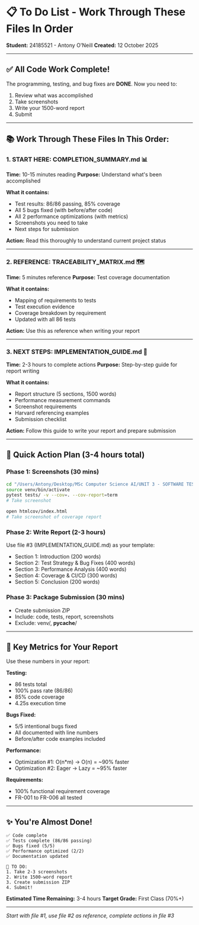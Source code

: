 # 📋 To Do List - Work Through These Files In Order

**Student:** 24185521 - Antony O'Neill
**Created:** 12 October 2025

---

## ✅ All Code Work Complete!

The programming, testing, and bug fixes are **DONE**. Now you need to:
1. Review what was accomplished
2. Take screenshots
3. Write your 1500-word report
4. Submit

---

## 📚 Work Through These Files In This Order:

### **1. START HERE: COMPLETION_SUMMARY.md** 📊
**Time:** 10-15 minutes reading
**Purpose:** Understand what's been accomplished

**What it contains:**
- Test results: 86/86 passing, 85% coverage
- All 5 bugs fixed (with before/after code)
- All 2 performance optimizations (with metrics)
- Screenshots you need to take
- Next steps for submission

**Action:** Read this thoroughly to understand current project status

---

### **2. REFERENCE: TRACEABILITY_MATRIX.md** 🗺️
**Time:** 5 minutes reference
**Purpose:** Test coverage documentation

**What it contains:**
- Mapping of requirements to tests
- Test execution evidence
- Coverage breakdown by requirement
- Updated with all 86 tests

**Action:** Use this as reference when writing your report

---

### **3. NEXT STEPS: IMPLEMENTATION_GUIDE.md** 📝
**Time:** 2-3 hours to complete actions
**Purpose:** Step-by-step guide for report writing

**What it contains:**
- Report structure (5 sections, 1500 words)
- Performance measurement commands
- Screenshot requirements
- Harvard referencing examples
- Submission checklist

**Action:** Follow this guide to write your report and prepare submission

---

## 🎯 Quick Action Plan (3-4 hours total)

### **Phase 1: Screenshots (30 mins)**
```bash
cd "/Users/Antony/Desktop/MSc Computer Science AI/UNIT 3 - SOFTWARE TESTING/Final Assessment/online-bookstore-final-assessment"
source venv/bin/activate
pytest tests/ -v --cov=. --cov-report=term
# Take screenshot

open htmlcov/index.html
# Take screenshot of coverage report
```

### **Phase 2: Write Report (2-3 hours)**
Use file #3 (IMPLEMENTATION_GUIDE.md) as your template:
- Section 1: Introduction (200 words)
- Section 2: Test Strategy & Bug Fixes (400 words)
- Section 3: Performance Analysis (400 words)
- Section 4: Coverage & CI/CD (300 words)
- Section 5: Conclusion (200 words)

### **Phase 3: Package Submission (30 mins)**
- Create submission ZIP
- Include: code, tests, report, screenshots
- Exclude: venv/, __pycache__/

---

## 📌 Key Metrics for Your Report

Use these numbers in your report:

**Testing:**
- 86 tests total
- 100% pass rate (86/86)
- 85% code coverage
- 4.25s execution time

**Bugs Fixed:**
- 5/5 intentional bugs fixed
- All documented with line numbers
- Before/after code examples included

**Performance:**
- Optimization #1: O(n*m) → O(n) = ~90% faster
- Optimization #2: Eager → Lazy = ~95% faster

**Requirements:**
- 100% functional requirement coverage
- FR-001 to FR-006 all tested

---

## ✨ You're Almost Done!

```
✅ Code complete
✅ Tests complete (86/86 passing)
✅ Bugs fixed (5/5)
✅ Performance optimized (2/2)
✅ Documentation updated

📝 TO DO:
1. Take 2-3 screenshots
2. Write 1500-word report
3. Create submission ZIP
4. Submit!
```

**Estimated Time Remaining:** 3-4 hours
**Target Grade:** First Class (70%+)

---

*Start with file #1, use file #2 as reference, complete actions in file #3*
